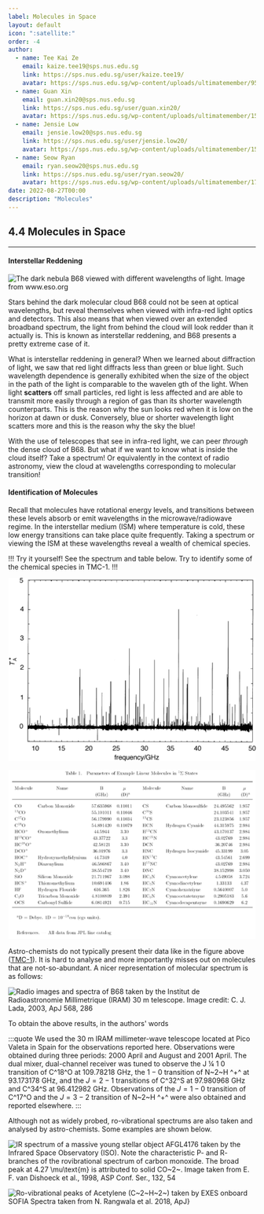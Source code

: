```yaml
---
label: Molecules in Space
layout: default
icon: ":satellite:"
order: -4
author:
  - name: Tee Kai Ze
    email: kaize.tee19@sps.nus.edu.sg
    link: https://sps.nus.edu.sg/user/kaize.tee19/
    avatar: https://sps.nus.edu.sg/wp-content/uploads/ultimatemember/95/profile_photo-190x190.jpg?1661557511
  - name: Guan Xin
    email: guan.xin20@sps.nus.edu.sg
    link: https://sps.nus.edu.sg/user/guan.xin20/
    avatar: https://sps.nus.edu.sg/wp-content/uploads/ultimatemember/154/profile_photo-190x190.png?1661557677
  - name: Jensie Low
    email: jensie.low20@sps.nus.edu.sg
    link: https://sps.nus.edu.sg/user/jensie.low20/
    avatar: https://sps.nus.edu.sg/wp-content/uploads/ultimatemember/158/profile_photo-190x190.jpg?1661557649
  - name: Seow Ryan
    email: ryan.seow20@sps.nus.edu.sg
    link: https://sps.nus.edu.sg/user/ryan.seow20/
    avatar: https://sps.nus.edu.sg/wp-content/uploads/ultimatemember/177/profile_photo-190x190.jpg?1661557711
date: 2022-08-27T00:00
description: "Molecules"
---
```

## 4.4 Molecules in Space
---

#### Interstellar Reddening

![The dark nebula B68 viewed with different wavelengths of light. Image
from <a href="https://www.eso.org/public/news/eso9934/">www.eso.org</a>](</Resources/Chapter 4/B68a.jpg>)



Stars behind the dark molecular cloud B68 could not be seen at optical
wavelengths, but reveal themselves when viewed with infra-red light
optics and detectors. This also means that when viewed over an extended
broadband spectrum, the light from behind the cloud will look redder
than it actually is. This is known as interstellar reddening, and
B68 presents a pretty extreme case of it. 

What is interstellar reddening in general? When we learned about diffraction
of light, we saw that red light diffracts less than green or blue
light. Such wavelength dependence is generally exhibited when the
size of the object in the path of the light is comparable to the wavelen
gth of the light. When light **scatters** off small particles,
red light is less affected and are able to transmit more easily through
a region of gas than its shorter wavelength counterparts. This is
the reason why the sun looks red when it is low on the horizon at
dawn or dusk. Conversely, blue or shorter wavelength light scatters
more and this is the reason why the sky the blue!

With the use of telescopes that see in infra-red light, we can peer
*through* the dense cloud of B68. But what if we want to know
what is inside the cloud itself? Take a spectrum! Or equivalently
in the context of radio astronomy, view the cloud at wavelengths corresponding
to molecular transition!

#### Identification of Molecules

Recall that molecules have rotational energy levels, and transitions
between these levels absorb or emit wavelengths in the microwave/radiowave
regime. In the interstellar medium (ISM) where temperature is cold,
these low energy transitions can take place quite frequently. Taking
a spectrum or viewing the ISM at these wavelengths reveal a wealth
of chemical species. 

!!! Try it yourself!
See the spectrum and table below. Try to identify
some of the chemical species in TMC-1.
!!!

<span id="TMC-spec"></span>
![Spectrum toward TMC-1. Taken from M. Ohishi, N. Kaifu, Faraday](</Resources/Chapter 4/SpectrumTMC.png>)

![](</Resources/Chapter 4/listISMmolecules.png>)


Astro-chemists do not typically present their data like in the figure above ([TMC-1](#TMC-spec)).
It is hard to analyse and more importantly misses out on molecules
that are not-so-abundant. A nicer representation of molecular spectrum
is as follows:

![Radio images and spectra of B68 taken by the Institut de Radioastronomie
Millimetrique (IRAM) 30 m telescope. Image credit: <a href="https://iopscience.iop.org/article/10.1086/367610/pdf">C. J. Lada, 2003, ApJ 568, 286</a>](</Resources/Chapter 4/B86b.png>)

To obtain the above results, in the authors' words

[^1]: <a href="https://iopscience.iop.org/article/10.1086/367610/pdf">C. J. Lada, 2003, ApJ 568, 286</a>

:::quote
We used the 30 m IRAM millimeter-wave telescope located at Pico Valeta
in Spain for the observations reported here. Observations were obtained
during three periods: 2000 April and August and 2001 April. The dual
mixer, dual-channel receiver was tuned to observe the J ¼ 1 0 transition
of C^18^O at 109.78218 GHz, the $1-0$ transition of N~2~H ^+^ at 93.173178 GHz, and the $J=2-1$ transitions of C^32^S at 97.980968
GHz and C^34^S at 96.412982 GHz. Observations of the $J=1-0$
transition of C^17^O and the $J=3-2$ transition of N~2~H ^+^
were also obtained and reported elsewhere.
:::

Although not as widely probed, ro-vibrational spectrums are also taken
and analysed by astro-chemists. Some examples are shown below.

![IR spectrum of a massive young stellar object AFGL4176 taken by the
Infrared Space Observatory (ISO). Note the characteristic P- and R-
branches of the rovibrational spectrum of carbon monoxide. The broad
peak at 4.27 $\mu\text{m}$ is attributed to solid CO~2~. Image taken
from <a href="https://articles.adsabs.harvard.edu/cgi-bin/nph-iarticle_query?1998ASPC..132...54V&defaultprint=YES&filetype=.pdf">E. F. van Dishoeck et al., 1998, ASP Conf. Ser., 132, 54</a>](</Resources/Chapter 4/roVibrationSpec.png>)


![Ro-vibrational peaks of Acetylene (C~2~H~2~) taken by <a href="https://www.sofia.usra.edu/sites/default/files/Instruments/EXES/Documents/EXESQG.pdf">EXES</a>
onboard <a href="https://www.nasa.gov/mission_pages/SOFIA/overview/index.html">SOFIA</a>
Spectra taken from N. Rangwala et al. 2018, ApJ}](<Resources/Chapter 4/C2H2rovibrational.png>)

